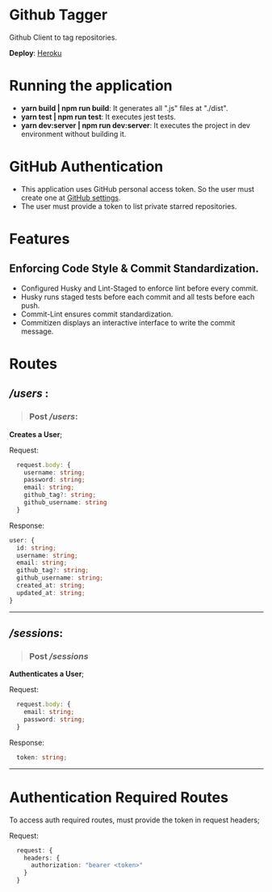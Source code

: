 # Github Tagger
Github Client to tag repositories.

**Deploy**: [Heroku](https://github-tagger-hbenvenutti.herokuapp.com/)

# Running the application

* **yarn build | npm run build**: It generates all ".js" files at "./dist".
* **yarn test | npm run test**: It executes jest tests.
* **yarn dev:server | npm run dev:server**: It executes the project in dev environment without building it.

# GitHub Authentication
* This application uses GitHub personal access token. So the user must create one at [GitHub settings](https://github.com/settings/tokens).
*  The user must provide a token to list private starred repositories.


# Features

## Enforcing Code Style & Commit Standardization.

* Configured Husky and Lint-Staged to enforce lint before every commit.
* Husky runs staged tests before each commit and all tests before each push.
* Commit-Lint ensures commit standardization.
* Commitizen displays an interactive interface to write the commit message.

# Routes

## __***/users***__ :

>### **Post** ***/users***: <br>

**Creates a User**;<br>

Request:
  ```ts
    request.body: {
      username: string;
      password: string;
      email: string;
      github_tag?: string;
      github_username: string
    }
  ```
Response:
  ```ts
  user: {
    id: string;
    username: string;
    email: string;
    github_tag?: string;
    github_username: string;
    created_at: string;
    updated_at: string;
  }
  ```
  <hr>

## __***/sessions***__:

> ### **Post** ***/sessions***

**Authenticates a User**;<br>

Request:
  ```ts
    request.body: {
      email: string;
      password: string;
    }
  ```
Response:

  ```ts
    token: string;
  ```
<hr>

# Authentication Required Routes
To access auth required routes, must provide the token in request headers;

Request:
```ts
  request: {
    headers: {
      authorization: "bearer <token>"
    }
  }
```
